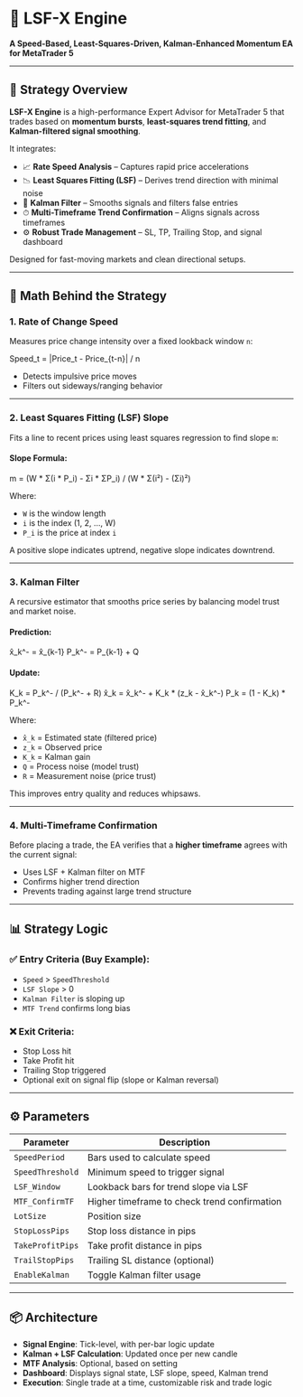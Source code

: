# 📘 LSF-X Engine  
**A Speed-Based, Least-Squares-Driven, Kalman-Enhanced Momentum EA for MetaTrader 5**

---

## 🔧 Strategy Overview

**LSF-X Engine** is a high-performance Expert Advisor for MetaTrader 5 that trades based on **momentum bursts**, **least-squares trend fitting**, and **Kalman-filtered signal smoothing**.

It integrates:

- 📈 **Rate Speed Analysis** – Captures rapid price accelerations
- 📉 **Least Squares Fitting (LSF)** – Derives trend direction with minimal noise
- 🔮 **Kalman Filter** – Smooths signals and filters false entries
- ⏱ **Multi-Timeframe Trend Confirmation** – Aligns signals across timeframes
- ⚙️ **Robust Trade Management** – SL, TP, Trailing Stop, and signal dashboard

Designed for fast-moving markets and clean directional setups.

---

## 📐 Math Behind the Strategy

### 1. Rate of Change Speed

Measures price change intensity over a fixed lookback window `n`:

Speed_t = |Price_t - Price_{t-n}| / n

- Detects impulsive price moves
- Filters out sideways/ranging behavior

---

### 2. Least Squares Fitting (LSF) Slope

Fits a line to recent prices using least squares regression to find slope `m`:

#### Slope Formula:

m = (W * Σ(i * P_i) - Σi * ΣP_i) / (W * Σ(i²) - (Σi)²)

Where:
- `W` is the window length
- `i` is the index (1, 2, ..., W)
- `P_i` is the price at index `i`

A positive slope indicates uptrend, negative slope indicates downtrend.

---

### 3. Kalman Filter

A recursive estimator that smooths price series by balancing model trust and market noise.

#### Prediction:

x̂_k^- = x̂_{k-1} P_k^- = P_{k-1} + Q

#### Update:

K_k = P_k^- / (P_k^- + R) x̂_k = x̂_k^- + K_k * (z_k - x̂_k^-) P_k = (1 - K_k) * P_k^-


Where:
- `x̂_k` = Estimated state (filtered price)
- `z_k` = Observed price
- `K_k` = Kalman gain
- `Q` = Process noise (model trust)
- `R` = Measurement noise (price trust)

This improves entry quality and reduces whipsaws.

---

### 4. Multi-Timeframe Confirmation

Before placing a trade, the EA verifies that a **higher timeframe** agrees with the current signal:

- Uses LSF + Kalman filter on MTF
- Confirms higher trend direction
- Prevents trading against large trend structure

---

## 📊 Strategy Logic

### ✅ Entry Criteria (Buy Example):

- `Speed` > `SpeedThreshold`
- `LSF Slope` > 0
- `Kalman Filter` is sloping up
- `MTF Trend` confirms long bias

### ❌ Exit Criteria:

- Stop Loss hit
- Take Profit hit
- Trailing Stop triggered
- Optional exit on signal flip (slope or Kalman reversal)

---

## ⚙️ Parameters

| Parameter        | Description                                    |
|------------------|------------------------------------------------|
| `SpeedPeriod`    | Bars used to calculate speed                   |
| `SpeedThreshold` | Minimum speed to trigger signal                |
| `LSF_Window`     | Lookback bars for trend slope via LSF         |
| `MTF_ConfirmTF`  | Higher timeframe to check trend confirmation   |
| `LotSize`        | Position size                                  |
| `StopLossPips`   | Stop loss distance in pips                     |
| `TakeProfitPips` | Take profit distance in pips                   |
| `TrailStopPips`  | Trailing SL distance (optional)                |
| `EnableKalman`   | Toggle Kalman filter usage                     |

---

## 📦 Architecture

- **Signal Engine**: Tick-level, with per-bar logic update
- **Kalman + LSF Calculation**: Updated once per new candle
- **MTF Analysis**: Optional, based on setting
- **Dashboard**: Displays signal state, LSF slope, speed, Kalman trend
- **Execution**: Single trade at a time, customizable risk and trade logic
